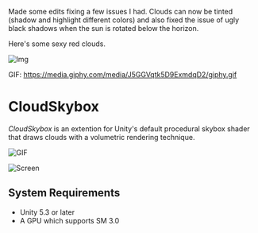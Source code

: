 Made some edits fixing a few issues I had.  Clouds can now be tinted (shadow and highlight different colors) and also fixed the issue of ugly black shadows when the sun is rotated below the horizon.

Here's some sexy red clouds.

![Img](https://i.imgur.com/6GtJ8Ve.png)

GIF: https://media.giphy.com/media/J5GGVqtk5D9ExmdqD2/giphy.gif


CloudSkybox
===========

*CloudSkybox* is an extention for Unity's default procedural skybox shader
that draws clouds with a volumetric rendering technique.

![GIF](http://67.media.tumblr.com/5c87a339816bca432e1fb43e1c1c7eb8/tumblr_o742vaqv4u1qio469o1_400.gif)

![Screen](https://66.media.tumblr.com/53350872a46efc25248006cbd0efccbf/tumblr_o742vaqv4u1qio469o2_r1_540.png)

System Requirements
-------------------

- Unity 5.3 or later
- A GPU which supports SM 3.0

